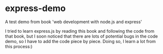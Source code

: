 # express-demo
A test demo from book 'web development with node.js and express'

I tried to learn express.js by reading this book and following the code from that book, but I soon noticed that there are lots of potential bugs in the code demo, so I have to add the code piece by piece. Doing so, I learn a lot from this process:)
